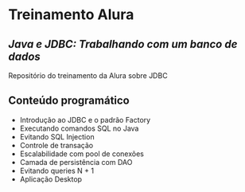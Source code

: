 # Treinamento Alura
## _Java e JDBC: Trabalhando com um banco de dados_

Repositório do treinamento da Alura sobre JDBC

## Conteúdo programático

- Introdução ao JDBC e o padrão Factory
- Executando comandos SQL no Java
- Evitando SQL Injection
- Controle de transação
- Escalabilidade com pool de conexões
- Camada de persistência com DAO
- Evitando queries N + 1
- Aplicação Desktop
